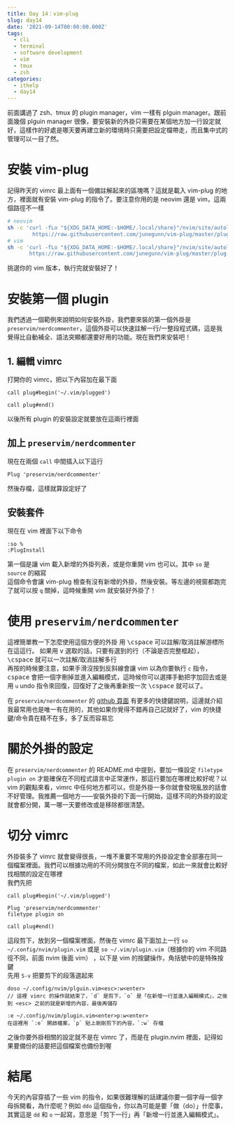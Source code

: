 ```yaml
---
title: Day 14：vim-plug
slug: day14
date: '2021-09-14T00:00:00.000Z'
tags:
  - cli
  - terminal
  - software development
  - vim
  - tmux
  - zsh
categories:
  - ithelp
  - day14
---
```


前面講過了 zsh、tmux 的 plugin manager，vim 一樣有 plguin manager。跟前面幾個 plguin manager 很像，要安裝新的外掛只需要在某個地方加一行設定就好，這樣作的好處是哪天要再建立新的環境時只需要把設定檔帶走，而且集中式的管理可以一目了然。

# 安裝 vim-plug

記得昨天的 vimrc 最上面有一個備註解起來的區塊嗎？這就是載入 vim-plug 的地方，裡面就有安裝 vim-plug 的指令了。要注意你用的是 neovim 還是 vim，這兩個路徑不一樣

```zsh
# neovim
sh -c 'curl -fLo "${XDG_DATA_HOME:-$HOME/.local/share}"/nvim/site/autoload/plug.vim --create-dirs \
        https://raw.githubusercontent.com/junegunn/vim-plug/master/plug.vim'
# vim
sh -c 'curl -fLo "${XDG_DATA_HOME:-$HOME/.local/share}"/nvim/site/autoload/plug.vim --create-dirs \
       https://raw.githubusercontent.com/junegunn/vim-plug/master/plug.vim'
```

挑選你的 vim 版本，執行完就安裝好了！

# 安裝第一個 plugin

我們透過一個範例來說明如何安裝外掛，我們要來裝的第一個外掛是 `preservim/nerdcommenter`，這個外掛可以快速註解一行/一整段程式碼，這是我覺得比自動補全、語法突顯都還要好用的功能。現在我們來安裝吧！

## 1. 編輯 vimrc

打開你的 vimrc，把以下內容加在最下面

```
call plug#begin('~/.vim/plugged')

call plug#end()
```

以後所有 plugin 的安裝設定就要放在這兩行裡面

## 加上 `preservim/nerdcommenter`

現在在兩個 `call` 中間插入以下這行

```
Plug 'preservim/nerdcommenter'
```

然後存檔，這樣就算設定好了

## 安裝套件

現在在 vim 裡面下以下命令

```vimscript
:so %
:PlugInstall
```

第一個是讓 vim 載入新增的外掛列表，或是你重開 vim 也可以。其中 `so` 是 `source` 的縮寫  
這個命令會讓 vim-plug 檢查有沒有新增的外掛，然後安裝。等左邊的視窗都跑完了就可以按 `q` 關掉，這時候重開 vim 就安裝好外掛了！

# 使用 `preservim/nerdcommenter`

這裡簡單教一下怎麼使用這個方便的外掛
用 <kbd>\\</kbd><kbd>c</kbd><kbd>space</kbd> 可以註解/取消註解游標所在這這行。
如果用 <kbd>v</kbd> 選取的話，只要有選到的行（不論是否完整框起），<kbd>\\</kbd><kbd>c</kbd><kbd>space</kbd> 就可以一次註解/取消註解多行  
再按的時候要注意，如果手滑沒按到反斜線會讓 vim 以為你要執行 `c` 指令，<kbd>c</kbd><kbd>space</kbd> 會把一個字刪掉並進入編輯模式，這時候你可以選擇手動把字加回去或是用 `u` undo 指令來回復，回復好了之後再重新按一次 <kbd>\\</kbd><kbd>c</kbd><kbd>space</kbd> 就可以了。

在 `preservim/nerdcommenter` 的 [github 頁面](https://github.com/preservim/nerdcommenter#default-mappings) 有更多的快捷鍵說明，這邊就介紹我最常用也是唯一有在用的，其他如果你覺得不錯再自己記就好了，vim 的快捷鍵/命令貴在精不在多，多了反而容易忘

# 關於外掛的設定

在 `preservim/nerdcommenter` 的 README.md 中提到，要加一條設定 `filetype plugin on` 才能確保在不同程式語言中正常運作，那這行要加在哪裡比較好呢？以 vim 的觀點來看，vimrc 中任何地方都可以，但是外掛一多你就會發現亂放的話會不好管理。我推薦一個地方——安裝外掛的下面一行開始，這樣不同的外掛的設定就會都分開，萬一哪一天要修改或是移除都很清楚。

# 切分 vimrc

外掛裝多了 vimrc 就會變得很長，一堆不重要不常用的外掛設定會全部塞在同一個檔案裡面。我們可以根據功用的不同分開放在不同的檔案，如此一來就會比較好找相關的設定在哪裡  
我們先把

```
call plug#begin('~/.vim/plugged')

Plug 'preservim/nerdcommenter'
filetype plugin on

call plug#end()
```

這段剪下，放到另一個檔案裡面，然後在 vimrc 最下面加上一行 `so ~/.config/nvim/plugin.vim` 或是 `so ~/.vim/plugin.vim`（根據你的 vim 不同路徑不同，前面 nvim 後面 vim）
，以下是 vim 的按鍵操作，角括號中的是特殊按鍵  
先用 `S-v` 把要剪下的段落選起來

```
doso ~/.config/nvim/plguin.vim<esc>:w<enter>
// 這裡 vimrc 的操作就結束了，`d` 是剪下，`o` 是「在新增一行並進入編輯模式」，之後到 <esc> 之前的就是新增的內容，最後再儲存

:e ~/.config/nvim/plugin.vim<enter>p:w<enter>
在這裡用 `:e` 開啟檔案，`p` 貼上剛剛剪下的內容，`:w` 存檔
```

之後你要外掛相關的設定就不是在 vimrc 了，而是在 plugin.nvim 裡面，記得如果要備份的話要把這個檔案也備份到喔

# 結尾

今天的內容穿插了一些 vim 的指令，如果很難理解的話建議你要一個字母一個字母拆開看，為什麼呢？例如 `ddo` 這個指令，你以為可能是要「做（do）」什麼事，其實這是 `dd` 和 `o` 一起寫，意思是「剪下一行」再「新增一行並進入編輯模式」。
